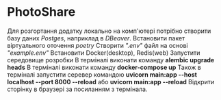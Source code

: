# PhotoShare
Для розгортання додатку локально на комп'ютері потрібно створити базу даних *Postges*, наприклад в *DBeaver*.
Встановити пакет віртуального оточення *poetry*
Створити *".env"* файл на основі *"example.env"*
Встановити Docker(desktop), Redis(web)
Запустити середовище розробки 
В терміналі виконати команду **alembic upgrade heads**
В терміналі виконати команду **docker-compose up**
Також в терміналі запустити серевер командою **uvicorn main:app --host localhost --port 8000 --reload** або **uvicorn main:app --reload**
Відкрити сторінку в браузері за посиланням з термінала.
